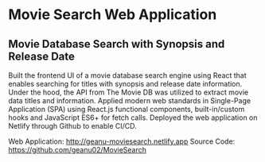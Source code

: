 # Movie Search Web Application

## Movie Database Search with Synopsis and Release Date

Built the frontend UI of a movie database search engine using React that enables searching for titles with synopsis and release date information. Under the hood, the API from The Movie DB was utilized to extract movie data titles and information. Applied modern web standards in Single-Page Application (SPA) using React.js functional components, built-in/custom hooks and JavaScript ES6+ for fetch calls. Deployed the web application on Netlify through Github to enable CI/CD.

Web Application: http://geanu-moviesearch.netlify.app
Source Code: https://github.com/geanu02/MovieSearch